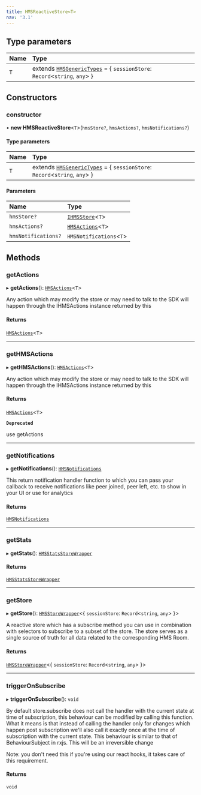 ```yaml
---
title: HMSReactiveStore<T>
nav: '3.1'
---
```


## Type parameters

| Name | Type                                                                                                                                  |
| :--- | :------------------------------------------------------------------------------------------------------------------------------------ |
| `T`  | extends [`HMSGenericTypes`](/api-reference/javascript/v2/interfaces/HMSGenericTypes) = { `sessionStore`: `Record`<`string`, `any`\> } |

## Constructors

### constructor

• **new HMSReactiveStore**<`T`\>(`hmsStore?`, `hmsActions?`, `hmsNotifications?`)

#### Type parameters

| Name | Type                                                                                                                                  |
| :--- | :------------------------------------------------------------------------------------------------------------------------------------ |
| `T`  | extends [`HMSGenericTypes`](/api-reference/javascript/v2/interfaces/HMSGenericTypes) = { `sessionStore`: `Record`<`string`, `any`\> } |

#### Parameters

| Name                | Type                                                                     |
| :------------------ | :----------------------------------------------------------------------- |
| `hmsStore?`         | [`IHMSStore`](/api-reference/javascript/v2/interfaces/IHMSStore)<`T`\>   |
| `hmsActions?`       | [`HMSActions`](/api-reference/javascript/v2/interfaces/HMSActions)<`T`\> |
| `hmsNotifications?` | `HMSNotifications`<`T`\>                                                 |

## Methods

### getActions

▸ **getActions**(): [`HMSActions`](/api-reference/javascript/v2/interfaces/HMSActions)<`T`\>

Any action which may modify the store or may need to talk to the SDK will happen
through the IHMSActions instance returned by this

#### Returns

[`HMSActions`](/api-reference/javascript/v2/interfaces/HMSActions)<`T`\>

---

### getHMSActions

▸ **getHMSActions**(): [`HMSActions`](/api-reference/javascript/v2/interfaces/HMSActions)<`T`\>

Any action which may modify the store or may need to talk to the SDK will happen
through the IHMSActions instance returned by this

#### Returns

[`HMSActions`](/api-reference/javascript/v2/interfaces/HMSActions)<`T`\>

**`Deprecated`**

use getActions

---

### getNotifications

▸ **getNotifications**(): [`HMSNotifications`](/api-reference/javascript/v2/interfaces/HMSNotifications)

This return notification handler function to which you can pass your callback to
receive notifications like peer joined, peer left, etc. to show in your UI or use
for analytics

#### Returns

[`HMSNotifications`](/api-reference/javascript/v2/interfaces/HMSNotifications)

---

### getStats

▸ **getStats**(): [`HMSStatsStoreWrapper`](/api-reference/javascript/v2/interfaces/HMSStatsStoreWrapper)

#### Returns

[`HMSStatsStoreWrapper`](/api-reference/javascript/v2/interfaces/HMSStatsStoreWrapper)

---

### getStore

▸ **getStore**(): [`HMSStoreWrapper`](/api-reference/javascript/v2/interfaces/HMSStoreWrapper)<{ `sessionStore`: `Record`<`string`, `any`\> }\>

A reactive store which has a subscribe method you can use in combination with selectors
to subscribe to a subset of the store. The store serves as a single source of truth for
all data related to the corresponding HMS Room.

#### Returns

[`HMSStoreWrapper`](/api-reference/javascript/v2/interfaces/HMSStoreWrapper)<{ `sessionStore`: `Record`<`string`, `any`\> }\>

---

### triggerOnSubscribe

▸ **triggerOnSubscribe**(): `void`

By default store.subscribe does not call the handler with the current state at time of subscription,
this behaviour can be modified by calling this function. What it means is that instead of calling the
handler only for changes which happen post subscription we'll also call it exactly once at the time
of subscription with the current state. This behaviour is similar to that of BehaviourSubject in rxjs.
This will be an irreversible change

Note: you don't need this if you're using our react hooks, it takes care of this requirement.

#### Returns

`void`
